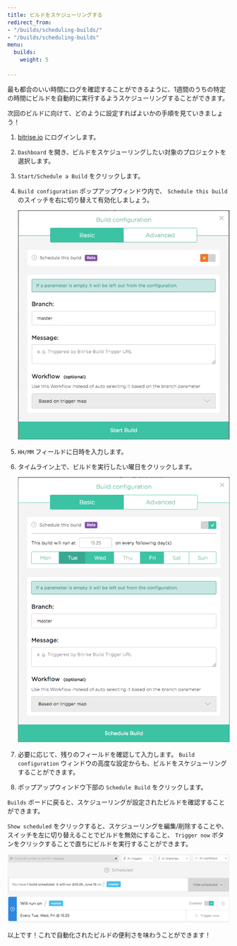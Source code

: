 ```yaml
---
title: ビルドをスケジューリングする
redirect_from:
- "/builds/scheduling-builds/"
- "/builds/scheduling-builds"
menu:
  builds:
    weight: 5

---
```

最も都合のいい時間にログを確認することができるように、1週間のうちの特定の時間にビルドを自動的に実行するようスケジューリングすることができます。

次回のビルドに向けて、どのように設定すればよいかの手順を見ていきましょう！

1. [bitrise.io](https://www.bitrise.io) にログインします。

2. `Dashboard` を開き、ビルドをスケジューリングしたい対象のプロジェクトを選択します。

3. `Start/Schedule a Build` をクリックします。

4. `Build configuration` ポップアップウィンドウ内で、 `Schedule this build` のスイッチを右に切り替えて有効化しましょう。

      ![Screenshot](/img/scheduling-builds/disabled-build-scheduling.png)

5. `HH/MM` フィールドに日時を入力します。

6. タイムライン上で、ビルドを実行したい曜日をクリックします。

      ![Screenshot](/img/scheduling-builds/selected-builds.png)

7. 必要に応じて、残りのフィールドを確認して入力します。 `Build configuration` ウィンドウの高度な設定からも、ビルドをスケジューリングすることができます。

8. ポップアップウィンドウ下部の `Schedule Build` をクリックします。

`Builds` ボードに戻ると、スケジューリングが設定されたビルドを確認することができます。

`Show scheduled` をクリックすると、スケジューリングを編集/削除することや、スイッチを左に切り替えることでビルドを無効にすること、 `Trigger now` ボタンをクリックすることで直ちにビルドを実行することができます。

![Screenshot](/img/scheduling-builds/scheduled-build.png)

以上です！これで自動化されたビルドの便利さを味わうことができます！